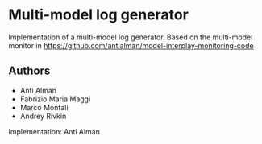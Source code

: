 # Multi-model log generator

Implementation of a multi-model log generator. Based on the multi-model monitor in https://github.com/antialman/model-interplay-monitoring-code

## Authors

* Anti Alman
* Fabrizio Maria Maggi
* Marco Montali
* Andrey Rivkin

Implementation: Anti Alman

